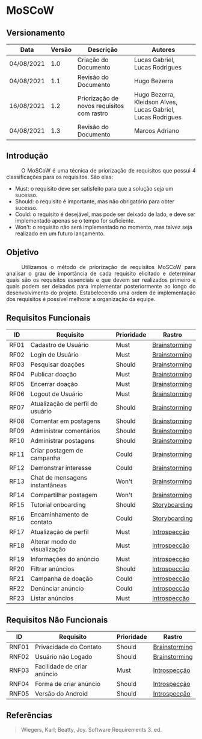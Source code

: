 # MoSCoW

## Versionamento
| Data | Versão | Descrição | Autores |
| -------- | -------- | -------- | ---|
|   04/08/2021   |  1.0    |  Criação do Documento    | Lucas Gabriel, Lucas Rodrigues
|   04/08/2021   |  1.1    |  Revisão do Documento    | Hugo Bezerra
|   16/08/2021   |  1.2    |  Priorização de novos requisitos com rastro | Hugo Bezerra, Kleidson Alves, Lucas Gabriel, Lucas Rodrigues
|   04/08/2021   |  1.3    |  Revisão do Documento    | Marcos Adriano

## Introdução
<div style="text-indent: 40px; text-align: justify">
O MoSCoW é uma técnica de priorização de requisitos que possui 4 classificações para os requisitos. São elas:
</div>

* Must: o requisito deve ser satisfeito para que a solução seja um sucesso.
* Should: o requisito é importante, mas não obrigatório para obter sucesso.
* Could: o requisito é desejável, mas pode ser deixado de lado, e deve ser implementado apenas se o tempo for suficiente.
* Won't: o requisito não será implementado no momento, mas talvez seja realizado em um futuro lançamento.

## Objetivo
<div style="text-indent: 40px; text-align: justify">
Utilizamos o método de priorização de requisitos MoSCoW para analisar o grau de importância de cada requisito elicitado e determinar quais são os requisitos essenciais e que devem ser realizados primeiro e quais podem ser deixados para implementar posteriormente ao longo do desenvolvimento do projeto. Estabelecendo uma ordem de implementação dos requisitos é possível melhorar a organização da equipe.
</div>

## Requisitos Funcionais
| ID | Requisito | Prioridade | Rastro
| -------- | -------- | -------- | --- |
|RF01|Cadastro de Usuário|Must| [Brainstorming](brainstorming.md)
|RF02|Login de Usuário|Must| [Brainstorming](brainstorming.md)
|RF03|Pesquisar doações|Should| [Brainstorming](brainstorming.md)
|RF04|Publicar doação|Must| [Brainstorming](brainstorming.md)
|RF05|Encerrar doação|Must| [Brainstorming](brainstorming.md)
|RF06|Logout de Usuário| Must| [Brainstorming](brainstorming.md)
|RF07|Atualização de perfil do usuário| Should | [Brainstorming](brainstorming.md)
|RF08|Comentar em postagens| Should| [Brainstorming](brainstorming.md)
|RF09|Administrar comentários| Should| [Brainstorming](brainstorming.md)
|RF10|Administrar postagens| Should| [Brainstorming](brainstorming.md)
|RF11|Criar postagem de campanha| Could| [Brainstorming](brainstorming.md)
|RF12|Demonstrar interesse| Could| [Brainstorming](brainstorming.md)
|RF13|Chat de mensagens instantâneas| Won't| [Brainstorming](brainstorming.md)
|RF14|Compartilhar postagem| Won't|[Brainstorming](brainstorming.md)
|RF15|Tutorial onboarding| Should|[Storyboarding](storyboard.md)
|RF16|Encaminhamento de contato| Could|[Storyboarding](storyboard.md)
|RF17|Atualização de perfil| Must| [Introspecção](introspeccao.md)
|RF18|Alterar modo de visualização| Must | [Introspecção](introspeccao.md)
|RF19|Informações do anúncio| Must |[Introspecção](introspeccao.md)
|RF20|Filtrar anúncios| Should| [Introspecção](introspeccao.md)
|RF21|Campanha de doação|Could |[Introspecção](introspeccao.md)
|RF22|Denúnciar anúncio| Could|[Introspecção](introspeccao.md)
|RF23|Listar anúncios| Must |[Introspecção](introspeccao.md)

## Requisitos Não Funcionais
| ID | Requisito | Prioridade | Rastro
| -------- | -------- | -------- | --- |
|RNF01|Privacidade do Contato| Should | [Brainstorming](brainstorming.md)
|RNF02|Usuário não Logado| Should | [Brainstorming](brainstorming.md)
|RNF03|Facilidade de criar anúncio| Must  | [Introspecção](introspeccao.md)
|RNF04|Forma de criar anúncio|  Should | [Introspecção](introspeccao.md)
|RNF05|Versão do Android|  Should | [Introspecção](introspeccao.md)

## Referências
> Wiegers, Karl; Beatty, Joy. Software Requirements 3. ed.
